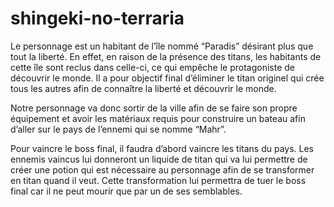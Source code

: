 # shingeki-no-terraria
Le personnage est un habitant de l’île nommé “Paradis” désirant plus que tout la liberté. En effet, en raison de la présence des titans, les habitants de cette île sont reclus dans celle-ci, ce qui empêche le protagoniste de découvrir le monde. Il a pour objectif final d’éliminer le titan originel qui crée tous les autres afin de connaître la liberté et découvrir le monde.

Notre personnage va donc sortir de la ville afin de se faire son propre équipement et avoir les matériaux requis pour construire un bateau afin d’aller sur le pays de l’ennemi qui se nomme “Mahr”.

Pour vaincre le boss final, il faudra d’abord vaincre les titans du pays. Les ennemis vaincus lui donneront un liquide de titan qui va lui permettre de créer une potion qui est nécessaire au personnage afin de se transformer en titan quand il veut. Cette transformation lui permettra de tuer le boss final car il ne peut mourir que par un de ses semblables.
